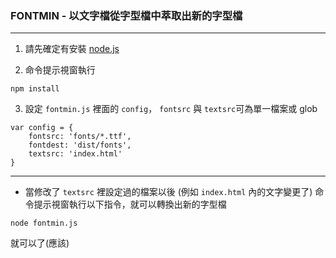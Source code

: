 ### FONTMIN - 以文字檔從字型檔中萃取出新的字型檔 ###

---

1. 請先確定有安裝 [node.js](https://nodejs.org/en/)

2. 命令提示視窗執行
``````````````````````````
npm install
``````````````````````````

3. 設定 `fontmin.js` 裡面的 `config`，
`fontsrc` 與 `textsrc`可為單一檔案或 glob
``````````````````````````
var config = {
	fontsrc: 'fonts/*.ttf',
	fontdest: 'dist/fonts',
	textsrc: 'index.html'
}
``````````````````````````

---

- 當修改了 `textsrc` 裡設定過的檔案以後 (例如 `index.html` 內的文字變更了)
命令提示視窗執行以下指令，就可以轉換出新的字型檔
``````````````````````````
node fontmin.js
``````````````````````````
就可以了(應該)
